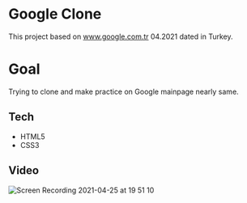 # Google Clone
This project based on www.google.com.tr 04.2021 dated in Turkey.
# Goal
Trying to clone and make practice on Google mainpage nearly same.
## Tech
- HTML5
- CSS3
## Video
![Screen Recording 2021-04-25 at 19 51 10](https://user-images.githubusercontent.com/22565318/116001935-d4c73280-a5ff-11eb-9e2a-7a90392ebcde.gif)
